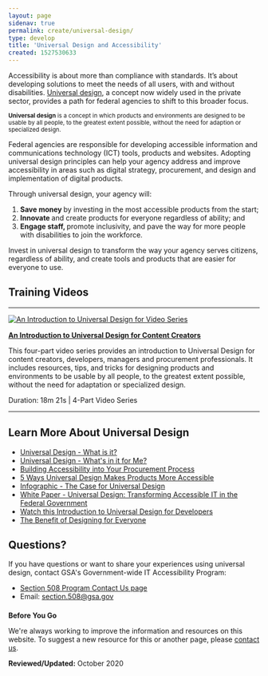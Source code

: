 ```yaml
---
layout: page
sidenav: true
permalink: create/universal-design/
type: develop
title: 'Universal Design and Accessibility'
created: 1527530633
---
```


<div class="grid-row grid-gap">
  <div class="desktop:grid-col-8">
    <p>
      Accessibility is about more than compliance with standards. It&rsquo;s about developing solutions to meet the needs of all users, with and without disabilities. <a href="https://www.un.org/development/desa/disabilities/convention-on-the-rights-of-persons-with-disabilities/article-2-definitions.html">Universal design</a>, a concept now widely used in the private sector, provides a path for federal agencies to shift to this broader focus.
    </p>
  </div>
  
  <aside class="desktop:grid-col-4">
    <p><small><strong>Universal design</strong> is a concept in which products and environments are designed to be usable by all people, to the greatest extent possible, without the need for adaption or specialized design.</small></p>
  </aside>
</div>

<p>
      Federal agencies are responsible for developing accessible information and communications technology (ICT) tools, products and websites. Adopting universal design principles can help your agency address and improve accessibility in areas such as digital strategy, procurement, and design and implementation of digital products.
    </p>
<p>
      Through universal design, your agency will:
    </p>
<ol>
      <li>
        <strong>Save money </strong>by investing in the most accessible products from the start;
      </li>
      <li>
        <strong>Innovate </strong>and create products for everyone regardless of ability; and
      </li>
      <li>
        <strong>Engage staff, </strong>promote inclusivity, and pave the way for more people with disabilities to join the workforce.
      </li>
    </ol>
Invest in universal design to transform the way your agency serves citizens, regardless of ability, and create tools and products that are easier for everyone to use.

## **Training Videos**

* * *

<div class="grid-row grid-gap">
  <div class="desktop:grid-col-3" style="margin-bottom: 15px;">
    <a href="{{site.baseurl}}/create/universal-design-video-series"><img src="https://assets.section508.gov/files/ui-series.png" alt="An Introduction to Universal Design for Video Series" /></a>
  </div>
  
  <div class="desktop:grid-col-9">
    <p>
      <a href="{{site.baseurl}}/create/universal-design-video-series"><strong>An Introduction to Universal Design for Content Creators</strong></a>
    </p>
<p>
      This four-part video series provides an introduction to Universal Design for content creators, developers, managers and procurement professionals. It includes resources, tips, and tricks for designing products and environments to be usable by all people, to the greatest extent possible, without the need for adaptation or specialized design.
    </p>
<p>
      Duration: 18m 21s | 4-Part Video Series
    </p>
  </div>
</div>

* * *

## Learn More About Universal Design

  * [Universal Design - What is it?][1]
  * [Universal Design - What's in it for Me?][2]
  * [Building Accessibility into Your Procurement Process][3]
  * [5 Ways Universal Design Makes Products More Accessible][4]
  * [Infographic - The Case for Universal Design][5]
  * [White Paper - Universal Design: Transforming Accessible IT in the Federal Government][6]
  * [Watch this Introduction to Universal Design for Developers][7] 
  * [The Benefit of Designing for Everyone][8]

## Questions?

If you have questions or want to share your experiences using universal design, contact GSA's Government-wide IT Accessibility Program:

  * [Section 508 Program Contact Us page][9]
  * Email: <section.508@gsa.gov>

<div class="border-base radius-lg border-1px" style="margin-top: 1.5em;">
  <div class="padding-1">
    <span class="text-large"><strong>Before You Go</strong></span> <br /> 
<p>
      We're always working to improve the information and resources on this website. To suggest a new resource for this or another page, please <a href="mailto:section.508@gsa.gov">contact us</a>.
    </p>
  </div>
</div>

**Reviewed/Updated:** October 2020

 [1]: {{site.baseurl}}/blog/Universal-Design-What-is-it
 [2]: {{site.baseurl}}/blog/universal-design-whats-in-it-for-me
 [3]: {{site.baseurl}}/blog/Building-Accessibility-into-your-Procurement-Process
 [4]: {{site.baseurl}}/blog/5-Ways-Universal-Design-Makes-Products-More-Accessible
 [5]: {{site.baseurl}}/blog/infographic-the-case-for-universal-design
 [6]: https:/sites/default/files/Copy%20of%20Universal_Design_%20White%20Paper_vFinal_0.pdf
 [7]: https://www.youtube.com/watch?v=ryfd3fmZHCY
 [8]: https://g3ict.org/publication/the-benefit-of-designing-for-everyone-a-research-report-on-the-importance-of-inclusive-design
 [9]: {{site.baseurl}}/contact-us